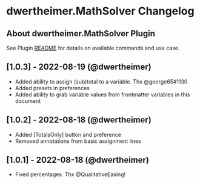 # dwertheimer.MathSolver Changelog

## About dwertheimer.MathSolver Plugin

See Plugin [README](https://github.com/NotePlan/plugins/blob/main/dwertheimer.MathSolver/README.md) for details on available commands and use case.

## [1.0.3] - 2022-08-19 (@dwertheimer)
- Added ability to assign (sub)total to a variable. Thx @george65#1130
- Added presets in preferences
- Added ability to grab variable values from frontmatter variables in this document

## [1.0.2] - 2022-08-18 (@dwertheimer)
- Added [TotalsOnly] button and preference
- Removed annotations from basic assignment lines

## [1.0.1] - 2022-08-18 (@dwertheimer)
- Fixed percentages. Thx @QualitativeEasing!
